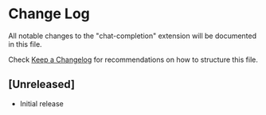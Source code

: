 # Change Log

All notable changes to the "chat-completion" extension will be documented in this file.

Check [Keep a Changelog](http://keepachangelog.com/) for recommendations on how to structure this file.

## [Unreleased]

- Initial release